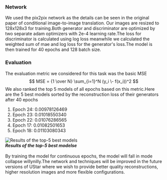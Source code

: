 
### Network
We used the pix2pix network as the details can be seen in the original paper of
conditional image-to-image translation. Our images are resized to 128x128x3 for training.Both generator and discriminator are
optimized by two separate adam optimizers with 2e-4 learning rate.The loss for discriminator
is calculated using log loss meanwhile we calculated the weighted sum of mae and log loss
for the generator's loss.The model is then trained for 40 epochs and 128 batch size.
### Evaluation
The evaluation metric we considered for this task was the basic MSE $$ MSE = {1 \over N} \sum_{i=1}^N (y_i \- f(x_i))^2 $$
We also ranked the top 5 models of all epochs based on this metric.Here are the 5 best
models sorted by the reconstruction loss of their generators after 40 epochs
1. Epoch 24: 0.00978126469
2. Epoch 23: 0.01018550340
3. Epoch 22: 0.01076286565
4. Epoch 17: 0.01082501653
5. Epoch 18: 0.01103080343

![Results of the top-5 best models](https://github.com/Moeed1mdnzh/UStarV1/blob/master/assets/preview.jpg)
<br />
***Results of the top-5 best modelse***
<br />
<br />
By training the model for continuous epochs, the model will fall in mode collapse willynilly.The network and techniques will be improved in the future versions of UStar where
we wish to provide better quality reconstructions, higher resolution images and more
flexible configurations.

